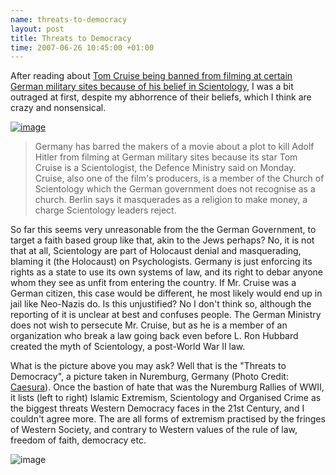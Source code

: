 ```yaml
--- 
name: threats-to-democracy 
layout: post 
title: Threats to Democracy
time: 2007-06-26 10:45:00 +01:00 
--- 
```


After reading about [Tom Cruise
being banned from filming at certain German military sites because of
his belief in
Scientology](http://uk.reuters.com/article/entertainmentNews/idUKL253889920070625?feedType=RSS&rpc=451&sp=true),
I was a bit outraged at first, despite my abhorrence of their beliefs,
which I think are crazy and nonsensical.  
  
[![image](http://2.bp.blogspot.com/_4VvLQrhTX4I/RoDgYqFBZfI/AAAAAAAAAy4/WhYOunewTXY/s320/Scientology_warning_leaflet.jpg)](http://en.wikipedia.org/wiki/Image:Scientology_warning_leaflet.jpg)
> Germany has barred the makers of a movie about a plot to kill Adolf
> Hitler from filming at German military sites because its star Tom
> Cruise is a Scientologist, the Defence Ministry said on Monday.
> Cruise, also one of the film's producers, is a member of the Church of
> Scientology which the German government does not recognise as a
> church. Berlin says it masquerades as a religion to make money, a
> charge Scientology leaders reject.

So far this seems very unreasonable from the the German Government, to
target a faith based group like that, akin to the Jews perhaps? No, it
is not that at all, Scientology are part of Holocaust denial and
masquerading, blaming it (the Holocaust) on Psychologists. Germany is
just enforcing its rights as a state to use its own systems of law, and
its right to debar anyone whom they see as unfit from entering the
country. If Mr. Cruise was a German citizen, this case would be
different, he most likely would end up in jail like Neo-Nazis do. Is
this unjustified? No I don't think so, although the reporting of it is
unclear at best and confuses people. The German Ministry does not wish
to persecute Mr. Cruise, but as he is a member of an organization who
break a law going back even before L. Ron Hubbard created the myth of
Scientology, a post-World War II law.

What is the picture above you may ask? Well that is the "Threats to
Democracy", a picture taken in Nuremburg, Germany (Photo Credit:
[Caesura](http://en.wikipedia.org/wiki/User:Caesura)). Once the bastion
of hate that was the Nuremburg Rallies of WWII, it lists (left to right)
Islamic Extremism, Scientology and Organised Crime as the biggest
threats Western Democracy faces in the 21st Century, and I couldn't
agree more. The are all forms of extremism practised by the fringes of
Western Society, and contrary to Western values of the rule of law,
freedom of faith, democracy etc.  
  

![image](https://blogger.googleusercontent.com/tracker/7231752728434532377-164653465689706028?l=neil.grogan.ie)
